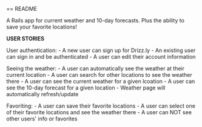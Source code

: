 == README

A Rails app for current weather and 10-day forecasts. Plus the ability to save your favorite locations!

**USER STORIES**

User authentication:
	-	A new user can sign up for Drizz.ly
	-	An existing user can sign in and be authenticated
	-	A user can edit their account information

Seeing the weather:
	-	A user can automatically see the weather at their current location
	-	A user can search for other locations to see the weather there
	-	A user can see the current weather for a given lcoation
	-	A user can see the 10-day forecast for a given location
	-	Weather page will automatically refresh/update

Favoriting:
	-	A user can save their favorite locations
	-	A user can select one of their favorite locations and see the weather there
	-	A user can NOT see other users' info or favorites

